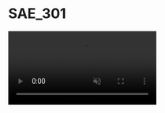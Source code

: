 # SAE_301





<video src="https://drive.google.com/uc?export=download&id=FILE_ID" autoplay loop muted></video>
